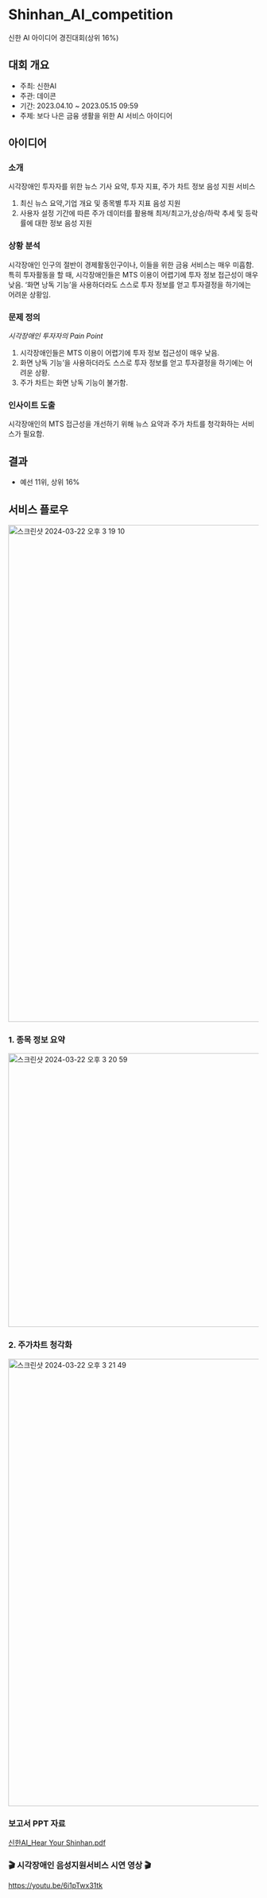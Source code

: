 # Shinhan_AI_competition
신한 AI 아이디어 경진대회(상위 16%)

## 대회 개요
- 주최: 신한AI
- 주관: 데이콘
- 기간:  2023.04.10 ~ 2023.05.15 09:59 
- 주제: 보다 나은 금융 생활을 위한 AI 서비스 아이디어

## 아이디어
### 소개
시각장애인 투자자를 위한 뉴스 기사 요약, 투자 지표, 주가 차트 정보 음성 지원 서비스
1. 최신 뉴스 요약,기업 개요 및 종목별 투자 지표 음성 지원
2. 사용자 설정 기간에 따른 주가 데이터를 활용해 최저/최고가,상승/하락 추세 및 등락률에 대한 정보 음성 지원

### 상황 분석
시각장애인 인구의 절반이 경제활동인구이나, 이들을 위한 금융 서비스는 매우 미흡함.
특히 투자활동을 할 때, 시각장애인들은 MTS 이용이 어렵기에 투자 정보 접근성이 매우 낮음. ‘화면 낭독 기능’을 사용하더라도 스스로 투자 정보를 얻고 투자결정을 하기에는 어려운 상황임.

### 문제 정의
*시각장애인 투자자의 Pain Point*
1. 시각장애인들은 MTS 이용이 어렵기에 투자 정보 접근성이 매우 낮음.
2. 화면 낭독 기능’을 사용하더라도 스스로 투자 정보를 얻고 투자결정을 하기에는 어려운 상황.
3. 주가 차트는 화면 낭독 기능이 불가함.

### 인사이트 도출
시각장애인의 MTS 접근성을 개선하기 위해 뉴스 요약과 주가 차트를 청각화하는 서비스가 필요함.

## 결과
- 예선 11위, 상위 16%

## 서비스 플로우
<img width="1000" alt="스크린샷 2024-03-22 오후 3 19 10" src="https://github.com/jydoong/Shinhan_AI_competition/assets/88875273/f8db9838-dbd8-41d7-b1eb-5d0f7307f963">

### 1. 종목 정보 요약
<img width="551" alt="스크린샷 2024-03-22 오후 3 20 59" src="https://github.com/jydoong/Shinhan_AI_competition/assets/88875273/bee96d70-1064-434c-9a32-9748aa398e8a">

### 2. 주가차트 청각화
<img width="900" alt="스크린샷 2024-03-22 오후 3 21 49" src="https://github.com/jydoong/Shinhan_AI_competition/assets/88875273/9f4e3d27-6c78-4844-9070-8bfaae66bb6e">

### 보고서 PPT 자료
[신한AI_Hear Your Shinhan.pdf](https://github.com/jydoong/Shinhan_AI_competition/files/14718265/AI_Hear.Your.Shinhan.pdf)

### 🎬 시각장애인 음성지원서비스 시연 영상 🎬
https://youtu.be/6i1pTwx31tk

